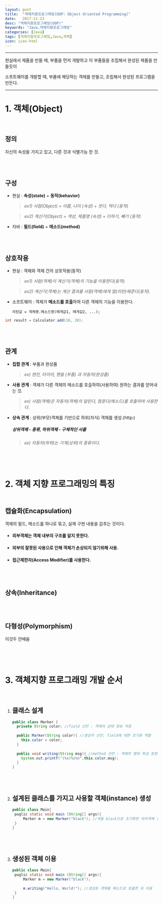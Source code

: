 ```yaml
---
layout: post
title:  "객체지향프로그래밍(OOP: Object Oriented Programming)"
date:   2017-11-23
desc: "객체지향프로그래밍(OOP)"
keywords: "Java,객체지향프로그래밍"
categories: [Java]
tags: [객체지향프로그래밍,Java,객체]
icon: icon-html
---
```

------

현실에서 제품을 만들 때, 부품을 먼저 개발하고 이 부품들을 조립해서 완성된 제품을 만들듯이

소프트웨어를 개발할 때, 부품에 해당하는 객체를 만들고, 조립해서 완성된 프로그램을 만든다.

- - -
# 1. 객체(Object)

<br />

## 정의

자신의 속성을 가지고 있고, 다른 것과 식별가능 한 것.

<br /><br />

## 구성

- 현실 : **속성(state)** +  **동작(behavior)**

   > *ex1) 사람(Object) = 이름, 나이 (속성) + 웃다, 먹다 (동작)*  

   > *ex2) 계산기(Object) = 색상, 제품명 (속성) + 더하기, 빼기 (동작)*


- 자바 : **필드(field)** + **메소드(method)**

  <br /><br />

## 상호작용

- 현실 : 객체와 객체 간의 상호작용(동작)

   > *ex1) 사람(객체)이 계산기(객체)의 기능을 이용한다(동작).*

   > *ex2) 계산기(객체)는 계산 결과를 사람(객체)에게 말(리턴)해준다(동작).*

- 소프트웨어 : 객체가 **메소드를 호출**하여 다른 객체의 기능을 이용한다.

  `리턴값 = 객체명.메소드명(매개값1, 매개값2, ...);`

```java
int result = Calculator.add(10, 20); 
```

<br /><br />

## 관계

- **집합 관계** : 부품과 완성품

  > *ex) 엔진, 타이어, 핸들 (부품) 과 자동차(완성품)*

- **사용 관계** : 객체가 다른 객체의 메소드를 호출하여(사용하여) 원하는 결과를 얻어내는 것.

  > *ex) 사람(객체)은 자동차(객체)의 달린다, 멈춘다(메소드)를 호출하여 사용한다*.

- **상속 관계** : 상위(부모)객체를 기반으로 하위(자식) 객체를 생성.(http:)

  ##### 상위객체 - 종류, 하위객체 - 구체적인 사물

  > *ex) 자동차(하위)는 기계(상위)의 종류이다.*


<br /><br /><br />

# 2. 객체 지향 프로그래밍의 특징

## <br />캡슐화(Encapsulation)

객체의 필드, 메소드를 하나로 묶고, 실제 구현 내용을 감추는 것이다.

 - #### 외부객체는 객체 내부의 구조를 알지 못한다.

 - #### 외부의 잘못된 사용으로 인해 객체가 손상되지 않기위해 사용.

 - #### 접근제한자(Access Modifier)를 사용한다.

   <br /><br />

## 상속(Inheritance)
[https://jyeonie.github.io/java/2017/11/29/inheritance.html]: 	&quot;상속(Inheritance)&quot;

<br /><br />

## 다형성(Polymorphism)
이것두 안배움

<br /><br /><br />

# 3. 객체지향 프로그래밍 개발 순서

<br />

1. ## 클래스 설계

   ```java
   public class Marker {
     private String color; //field 선언 : 객체의 상태 정보 저장
     
     public Marker(String color){ //생성자 선언: field에 대한 초기화 역할
       this.color = color;
     }
     
     public void writing(String msg){ //method 선언 : 객체의 행위 특성 표현
       System.out.printf("(%s)%s%n",this.color,msg);
     }
   }
   ```

   <br />

   <br />

2. ## 설계된 클래스를 가지고 사용할 객체(instance) 생성

   ```java
   public class Main{
   	puglic static void main (String[] args){
       	Marker m = new Marker("black"); //색을 black으로 초기화한 마커객체 생성 
   	}
   }
   ```

   <br />

   <br />

3. ## 생성된 객체 이용

   ```java
   public class Main{
   	puglic static void main (String[] args){
       	Marker m = new Marker("black");  
       	
       	m.writing("Hello, World!"); //생성된 객체를 메소드로 호출한 뒤 이용
   	}
   }
   ```

<br />

<br />

<br />